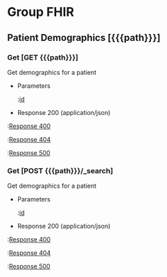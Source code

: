 # Group FHIR

## Patient Demographics [{{{path}}}]

### Get [GET {{{path}}}]

Get demographics for a patient

+ Parameters

    :[id]({{{common}}}/parameters/fhir.id.md)

+ Response 200 (application/json)

:[Response 400]({{{common}}}/responses/400.md)

:[Response 404]({{{common}}}/responses/404.md)

:[Response 500]({{{common}}}/responses/500.md)

### Get [POST {{{path}}}/_search]

Get demographics for a patient

+ Parameters

    :[id]({{{common}}}/parameters/fhir.id.md)

+ Response 200 (application/json)

:[Response 400]({{{common}}}/responses/400.md)

:[Response 404]({{{common}}}/responses/404.md)

:[Response 500]({{{common}}}/responses/500.md)

